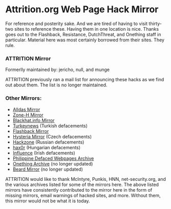 # Attrition.org Web Page Hack Mirror

For reference and posterity sake. And we are tired of having to visit thirty-two sites to reference these. Having them in one location is nice. Thanks goes out to the Flashback, Resistance, DutchThreat, and Onething staff in particular. Material here was most certainly borrowed from their sites. They rule.

### ATTRITION Mirror

Formerlly maintained by: jericho, null, and munge

ATTRITION previously ran a mail list for announcing these hacks as we find out about them. The list is no longer maintained.

### Other Mirrors:

* [Alldas Mirror](http://www.alldas.org/)
* [Zone-H Mirror](http://www.zone-h.org/)
* [Blackhat.info Mirror](http://www.blackhat.info/)
* [Turkeynews](http://www.turkeynews.net/Hacked) (Turkish defacements)
* [Flashback Mirror](http://www.flashback.se/hack/)
* [Hysteria Mirror](http://hysteria.sk/hacked/) (Czech defacements)
* [Hackzone](http://www.hackzone.ru/hacked/hacked.html) (Russian defacements)
* [hax0r](http://deface.hax0r.hu/) (Hungarian defacements)
* [Influence](http://influence.org/~bedlam/misc/defaced-all.html) (Irish defacements)
* [Philippine Defaced Webpages Archive](http://www.ezroot.com/archive/)
* [Onething Archive](http://www.ezroot.com/archive/) (no longer updated)
* [Beard Mirror](http://www.netrus.net/users/beard/pages/hacks/) (no longer updated) 

ATTRITION would like to thank McIntyre, Punkis, HNN, net-security.org, and the various archives listed for some of the mirrors here. The above listed mirrors have consistently contributed to the mirror here in the form of missing mirrors, email warnings of hacked sites, and more. Without them, this mirror would not be what it is today.
